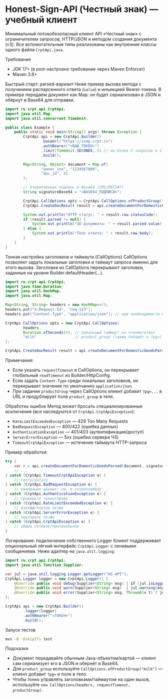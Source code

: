 # Honest-Sign-API (Честный знак) — учебный клиент

Минимальный потокобезопасный клиент API «Честный знак» с ограничителем запросов, HTTP/JSON и методом создания документа (v3). Все вспомогательные типы реализованы как внутренние классы одного файла `CrptApi.java`.

Требования
- JDK 17+ (в pom настроено требование через Maven Enforcer)
- Maven 3.8+

Быстрый старт: parsed-вариант
Ниже пример вызова метода с получением распарсенного ответа (`value`) и инъекцией Bearer-токена. В примере передаём документ как Map: он будет сериализован в JSON и обёрнут в Base64 для отправки.

```java
import ru.crpt.api.CrptApi;
import java.util.Map;
import java.util.concurrent.TimeUnit;

public class Example {
    public static void main(String[] args) throws Exception {
        CrptApi api = new CrptApi.Builder()
                .baseUrl("https://ismp.crpt.ru")
                .authBearer("<ВАШ_ТОКЕН>")
                .limit(TimeUnit.SECONDS, 5) // не более 5 запросов в 1 секунду
                .build();

        Map<String, Object> document = Map.of(
                "owner_inn", "1234567890",
                "doc_id", 42
        );

        // Откреплённая подпись в Base64 (CMS/PKCS#7)
        String signatureBase64 = "<BASE64_ПОДПИСИ>";

        CrptApi.CallOptions opts = CrptApi.CallOptions.ofProductGroup("milk");
        CrptApi.CreateDocResult result = api.createDocumentForDomesticGoodsParsed(document, signatureBase64, opts);

        System.out.println("HTTP статус: " + result.raw.statusCode);
        if (result.parsed != null) {
            System.out.println("ID документа: " + result.parsed.value);
        } else {
            System.out.println("Тело ответа: " + result.raw.body);
        }
    }
}
```

Тонкая настройка заголовков и таймаута (CallOptions)
CallOptions позволяет задать локальные заголовки и таймаут запроса именно для этого вызова. Заголовки из CallOptions перекрывают заголовки, заданные на уровне Builder.defaultHeader(...).

```java
import ru.crpt.api.CrptApi;
import java.time.Duration;
import java.util.HashMap;
import java.util.Map;

Map<String, String> headers = new HashMap<>();
headers.put("X-Request-Id", "req-123");
headers.put("Content-Type", "application/json"); // при необходимости можно переопределить

CrptApi.CallOptions opts = new CrptApi.CallOptions(
        headers,
        Duration.ofSeconds(5), // локальный таймаут на чтение/ответ
        "milk"                 // product_group (также попадёт в ?pg=)
);

CrptApi.CreateDocResult result = api.createDocumentForDomesticGoodsParsed(document, signatureBase64, opts);
```

Примечания:
- Если указать `requestTimeout` в CallOptions, он перекрывает глобальный `readTimeout` из Builder/HttpConfig.
- Если задать `Content-Type` среди локальных заголовков, он перекрывает значение по умолчанию `application/json`.
- При задании `productGroup` через CallOptions клиент добавит `?pg=...` в URL и продублирует поле `product_group` в теле.

Обработка ошибок
Метод может бросать специализированные исключения (все наследуются от `CrptApi.CrptApiException`):
- `RateLimitExceededException` — 429 Too Many Requests
- `BadRequestException` — 400/422 (ошибка данных)
- `AuthenticationException` — 401/403 (аутентификация/доступ)
- `ServerErrorException` — 5xx (ошибка сервера ЧЗ)
- `TimeoutCrptApiException` — истечение таймаута HTTP-запроса

Пример обработки:
```java
try {
    var r = api.createDocumentForDomesticGoodsParsed(document, signatureBase64, null);
    // ...
} catch (CrptApi.TimeoutCrptApiException e) {
    // retry/policy
} catch (CrptApi.BadRequestException e) {
    // валидация данных: см. e.responseBody
} catch (CrptApi.AuthenticationException e) {
    // проверьте токен/права
} catch (CrptApi.RateLimitExceededException e) {
    // бэкофф/повтор позже
} catch (CrptApi.ServerErrorException e) {
    // повторить позже
} catch (CrptApi.CrptApiException e) {
    // общее сетевое/протокольное
}
```

Логирование: подключение собственного Logger
Клиент поддерживает опциональный лёгкий интерфейс `CrptApi.Logger` с ленивыми сообщениями. Ниже адаптер на `java.util.logging`:
```java
import ru.crpt.api.CrptApi;
import java.util.function.Supplier;

var jul = java.util.logging.Logger.getLogger("HS-API");
CrptApi.Logger logger = new CrptApi.Logger() {
    @Override public void debug(Supplier<String> msg) { if (jul.isLoggable(java.util.logging.Level.FINE)) jul.fine(msg.get()); }
    @Override public void warn(Supplier<String> msg)  { jul.warning(msg.get()); }
    @Override public void error(Supplier<String> msg, Throwable t) { jul.log(java.util.logging.Level.SEVERE, msg.get(), t); }
};

CrptApi api = new CrptApi.Builder()
        .logger(logger)
        .authBearer("<ТОКЕН>")
        .build();
```

Запуск тестов
```bash
mvn -B -DskipITs test
```

Подсказки
- Документ передавайте обычным Java-объектом/картой — клиент сам сериализует его в JSON и обернёт в Base64.
- Для `product_group` используйте `CallOptions.ofProductGroup("milk")` — клиент добавит `?pg=` и поле в тело.
- Чтобы тонко управлять заголовками/таймаутом на один вызов, используйте `new CallOptions(headers, requestTimeout, productGroup)`.
